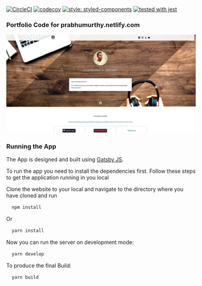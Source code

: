 [![CircleCI](https://circleci.com/gh/prabhuignoto/myportfolio.svg?style=shield)](https://circleci.com/gh/prabhuignoto/myportfolio)
[![codecov](https://codecov.io/gh/prabhuignoto/myportfolio/branch/master/graph/badge.svg)](https://codecov.io/gh/prabhuignoto/myportfolio)
[![style: styled-components](https://img.shields.io/badge/style-%F0%9F%92%85%20styled--components-orange.svg?colorB=daa357&colorA=db748e)](https://github.com/styled-components/styled-components)
[![tested with jest](https://img.shields.io/badge/tested_with-jest-99424f.svg)](https://github.com/facebook/jest)

### Portfolio Code for prabhumurthy.netlify.com

![Website front](/src/assets/md-file-screenshot.jpg)

### Running the App

The App is designed and built using <a href="http://gatsbyjs.org">Gatsby JS</a>.

To run the app you need to install the dependencies first.
Follow these steps to get the application running in you local

Clone the website to your local and navigate to the directory where you have cloned and run

```javascript
  npm install
```

  Or

```javascript
  yarn install
```

Now you can run the server on development mode:

```javascript
  yarn develop
```

To produce the final Build:

```javascript
  yarn build
```
